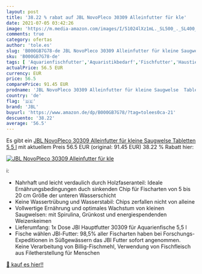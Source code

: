 ```yaml
---
layout: post
title: '38.22 % rabat auf JBL NovoPleco 30309 Alleinfutter für kle'
date: 2021-07-05 03:42:26
image: 'https://m.media-amazon.com/images/I/51024lXz1mL._SL500_._SL400_.jpg'
comments: true
category: ofertas
author: 'tole.es'
slug: 'B000GB7G78-de JBL NovoPleco 30309 Alleinfutter für kleine Saugwelse...'
sku: 'B000GB7G78-de'
tags: [ 'Aquarienfischfutter','Aquaristikbedarf','Fischfutter','Haustier','Haustierbedarf','jbl', ]
actualPrice: 56.5 EUR
currency: EUR
price: 56.5
comparePrice: 91.45 EUR
prodname: 'JBL NovoPleco 30309 Alleinfutter für kleine Saugwelse  Tabletten 5 5 l'
country: 'de'
flag: '🇩🇪'
brand: 'JBL'
buyurl: 'https://www.amazon.de/dp/B000GB7G78/?tag=tolees0ca-21'
descuento: '38.22'
average: '56.5'
---
```


Es gibt ein [JBL NovoPleco 30309 Alleinfutter für kleine Saugwelse  Tabletten 5 5 l](https://www.amazon.de/dp/B000GB7G78/?tag=tolees0ca-21) mit aktuellem Preis 56.5 EUR (original: 91.45 EUR) 38.22 % Rabatt hier:

[![JBL NovoPleco 30309 Alleinfutter für kle](https://m.media-amazon.com/images/I/51024lXz1mL._SL500_._SL400_.jpg)](https://www.amazon.de/dp/B000GB7G78/?tag=tolees0ca-21)

ℹ️:

- Nahrhaft und leicht verdaulich durch Holzfaseranteil: Ideale Ernährungsbedingungen duch sinkenden Chip für Fischarten von 5 bis 20 cm Größe der unteren Wasserschicht
- Keine Wassertrübung und Wasserstabil: Chips zerfallen nicht von alleine
- Vollwertige Ernährung und optimales Wachstum von kleinen Saugwelsen: mit Spirulina, Grünkost und energiespendenden Weizenkeimen
- Lieferumfang: 1x Dose JBl Hauptfutter 30309 für Aquarienfische 5,5 l
- Fische wählen JBl-Futter: 98,5% aller Fischarten haben bei Forschungs-Expeditionen in Süßgewässern das JBl Futter sofort angenommen. Keine Verarbeitung von Billig-Fischmehl, Verwendung von Fischfleisch aus Filetherstellung für Menschen

[🛒 kauf es hier!!](https://www.amazon.de/dp/B000GB7G78/?tag=tolees0ca-21)
